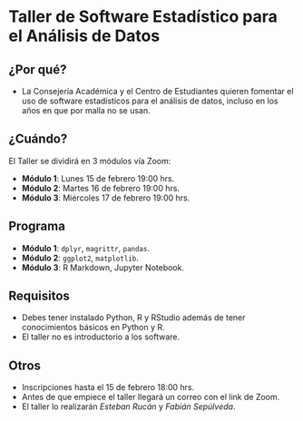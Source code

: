 # Taller de Software Estadístico para el Análisis de Datos

## ¿Por qué?

* La Consejería Académica y el Centro de Estudiantes quieren fomentar el uso de software estadísticos para el análisis de datos, incluso en los años en que por malla no se usan.

## ¿Cuándo?

El Taller se dividirá en 3 módulos vía Zoom:

* __Módulo 1__: Lunes 15 de febrero 19:00 hrs.
* __Módulo 2__: Martes 16 de febrero 19:00 hrs.
* __Módulo 3__: Miércoles 17 de febrero 19:00 hrs.

## Programa

* __Módulo 1__: `dplyr`, `magrittr`, `pandas`.
* __Módulo 2__: `ggplot2`, `matplotlib`.
* __Módulo 3__: R Markdown, Jupyter Notebook.

## Requisitos
* Debes tener instalado Python, R y RStudio además de tener conocimientos básicos en Python y R.
* El taller no es introductorio a los software.

## Otros

* Inscripciones hasta el 15 de febrero 18:00 hrs.
* Antes de que empiece el taller llegará un correo con el link de Zoom.
* El taller lo realizarán _Esteban Rucán_ y _Fabián Sepúlveda_.
